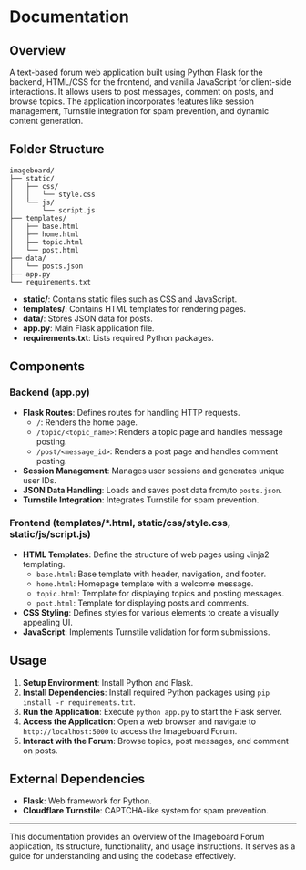 # Documentation

## Overview

A text-based forum web application built using Python Flask for the backend, HTML/CSS for the frontend, and vanilla JavaScript for client-side interactions. It allows users to post messages, comment on posts, and browse topics. The application incorporates features like session management, Turnstile integration for spam prevention, and dynamic content generation.

## Folder Structure

```
imageboard/
├── static/
│   ├── css/
│   │   └── style.css
│   └── js/
│       └── script.js
├── templates/
│   ├── base.html
│   ├── home.html
│   ├── topic.html
│   └── post.html
├── data/
│   └── posts.json
├── app.py
└── requirements.txt
```

- **static/**: Contains static files such as CSS and JavaScript.
- **templates/**: Contains HTML templates for rendering pages.
- **data/**: Stores JSON data for posts.
- **app.py**: Main Flask application file.
- **requirements.txt**: Lists required Python packages.

## Components

### Backend (app.py)

- **Flask Routes**: Defines routes for handling HTTP requests.
  - `/`: Renders the home page.
  - `/topic/<topic_name>`: Renders a topic page and handles message posting.
  - `/post/<message_id>`: Renders a post page and handles comment posting.
- **Session Management**: Manages user sessions and generates unique user IDs.
- **JSON Data Handling**: Loads and saves post data from/to `posts.json`.
- **Turnstile Integration**: Integrates Turnstile for spam prevention.

### Frontend (templates/*.html, static/css/style.css, static/js/script.js)

- **HTML Templates**: Define the structure of web pages using Jinja2 templating.
  - `base.html`: Base template with header, navigation, and footer.
  - `home.html`: Homepage template with a welcome message.
  - `topic.html`: Template for displaying topics and posting messages.
  - `post.html`: Template for displaying posts and comments.
- **CSS Styling**: Defines styles for various elements to create a visually appealing UI.
- **JavaScript**: Implements Turnstile validation for form submissions.

## Usage

1. **Setup Environment**: Install Python and Flask.
2. **Install Dependencies**: Install required Python packages using `pip install -r requirements.txt`.
3. **Run the Application**: Execute `python app.py` to start the Flask server.
4. **Access the Application**: Open a web browser and navigate to `http://localhost:5000` to access the Imageboard Forum.
5. **Interact with the Forum**: Browse topics, post messages, and comment on posts.

## External Dependencies

- **Flask**: Web framework for Python.
- **Cloudflare Turnstile**: CAPTCHA-like system for spam prevention.

---

This documentation provides an overview of the Imageboard Forum application, its structure, functionality, and usage instructions. It serves as a guide for understanding and using the codebase effectively.
